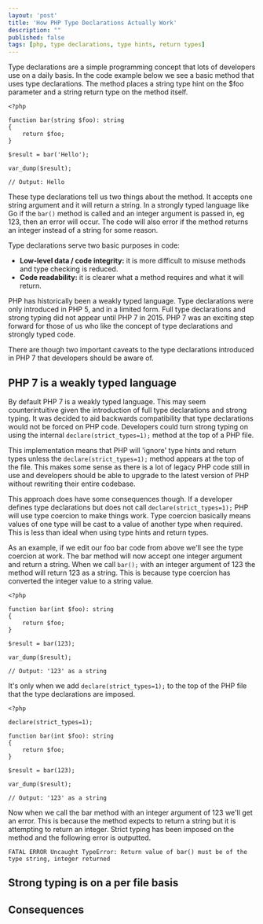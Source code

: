 ```yaml
---
layout: 'post'
title: 'How PHP Type Declarations Actually Work'
description: ""
published: false
tags: [php, type declarations, type hints, return types]
---
```


Type declarations are a simple programming concept that lots of developers use on a daily basis. In the code example below we see a basic method that uses type declarations. The method places a string type hint on the $foo parameter and a string return type on the method itself.

```
<?php

function bar(string $foo): string
{
    return $foo;
}

$result = bar('Hello');

var_dump($result);

// Output: Hello
```

These type declarations tell us two things about the method. It accepts one string argument and it will return a string. In a strongly typed language like Go if the `bar()` method is called and an integer argument is passed in, eg 123, then an error will occur. The code will also error if the method returns an integer instead of a string for some reason.

Type declarations serve two basic purposes in code:

- **Low-level data / code integrity:** it is more difficult to misuse methods and type checking is reduced.
- **Code readability:** it is clearer what a method requires and what it will return.

PHP has historically been a weakly typed language. Type declarations were only introduced in PHP 5, and in a limited form. Full type declarations and strong typing did not appear until PHP 7 in 2015. PHP 7 was an exciting step forward for those of us who like the concept of type declarations and strongly typed code.

There are though two important caveats to the type declarations introduced in PHP 7 that developers should be aware of.

## PHP 7 is a weakly typed language

By default PHP 7 is a weakly typed language. This may seem counterintuitive given the introduction of full type declarations and strong typing. It was decided to aid backwards compatibility that type declarations would not be forced on PHP code. Developers could turn strong typing on using the internal `declare(strict_types=1);` method at the top of a PHP file.

This implementation means that PHP will 'ignore' type hints and return types unless the `declare(strict_types=1);` method appears at the top of the file. This makes some sense as there is a lot of legacy PHP code still in use and developers should be able to upgrade to the latest version of PHP without rewriting their entire codebase.

This approach does have some consequences though. If a developer defines type declarations but does not call `declare(strict_types=1);` PHP will use type coercion to make things work. Type coercion basically means values of one type will be cast to a value of another type when required. This is less than ideal when using type hints and return types.

As an example, if we edit our foo bar code from above we'll see the type coercion at work. The bar method will now accept one integer argument and return a string. When we call `bar();` with an integer argument of 123 the method will return 123 as a string. This is because type coercion has converted the integer value to a string value.

```
<?php

function bar(int $foo): string
{
    return $foo;
}

$result = bar(123);

var_dump($result);

// Output: '123' as a string
```

It's only when we add `declare(strict_types=1);` to the top of the PHP file that the type declarations are imposed.

```
<?php

declare(strict_types=1);

function bar(int $foo): string
{
    return $foo;
}

$result = bar(123);

var_dump($result);

// Output: '123' as a string
```

Now when we call the bar method with an integer argument of 123 we'll get an error. This is because the method expects to return a string but it is attempting to return an integer. Strict typing has been imposed on the method and the following error is outputted.

```
FATAL ERROR Uncaught TypeError: Return value of bar() must be of the type string, integer returned
```


## Strong typing is on a per file basis

## Consequences
